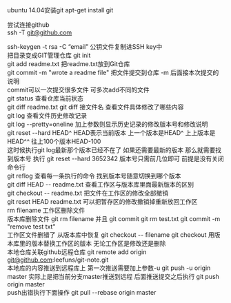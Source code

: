 ubuntu 14.04安装git
apt-get install git  

尝试连接github  
ssh -T git@github.com  

ssh-keygen -t rsa -C “email”
公钥文件复制进SSH key中
<br/>
把目录变成GIT管理仓库
git init
<br/>
git add readme.txt
把readme.txt放到Git仓库
<br/>
git commit -m "wrote a readme file"
把文件提交到仓库 -m 后面接本次提交的说明
<br/>
commit可以一次提交很多文件 可多次add不同的文件
<br/>
git status
查看仓库当前状态
<br/>
git diff readme.txt
git diff 接文件名 查看文件具体修改了哪些内容
<br/>
git log
查看文件历史修改记录
<br/>
git log --pretty=oneline
加上参数则显示历史记录的修改版本号和修改说明
<br/>
git reset --hard HEAD^
HEAD表示当前版本 上一个版本是HEAD^ 上上版本是HEAD^^ 往上100个版本HEAD-100
<br/>
这时候执行git log最新那个版本已经不在了 如果还需要最新的版本 
那么就需要找到版本号 执行
git reset --hard 3652342
版本号只需前几位即可 前提是没有关闭命令行
<br/>
git reflog
查看每一条执行的命令
找到版本号随意切换到哪个版本
<br/>
git diff HEAD -- readme.txt
查看工作区与版本库里面最新版本的区别
<br/>
git checkout -- readme.txt
把文件在工作区的修改全部撤销
<br/>
git reset HEAD readme.txt
可以把暂存区的修改撤销掉重新放回工作区
<br/>
rm filename 
工作区删除文件
<br/>
版本库删除文件
git rm filename 并且 git commit
git rm test.txt
git commit -m "remove test txt"
<br/>
工作区文件删错了 从版本库中恢复
git checkout -- filename
git checkout 用版本库里的版本替换工作区的版本 无论工作区是修改还是删除
<br/>
本地仓库关联github远程仓库
git remote add origin git@github.com:leefuns/git-note.git
<br/>
本地库的内容推送到远程库上 第一次推送需要加上参数-u
git push -u origin master
实际上是把当前分支master推送到远程
后面推送提交之后执行
git push origin master
<br/>
push出错执行下面操作
git pull --rebase origin master
